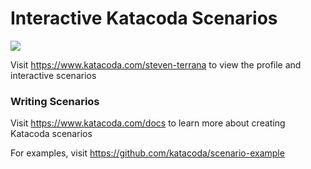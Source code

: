 # Interactive Katacoda Scenarios

[![](http://shields.katacoda.com/katacoda/steven-terrana/count.svg)](https://www.katacoda.com/steven-terrana "Get your profile on Katacoda.com")

Visit https://www.katacoda.com/steven-terrana to view the profile and interactive scenarios

### Writing Scenarios
Visit https://www.katacoda.com/docs to learn more about creating Katacoda scenarios

For examples, visit https://github.com/katacoda/scenario-example
